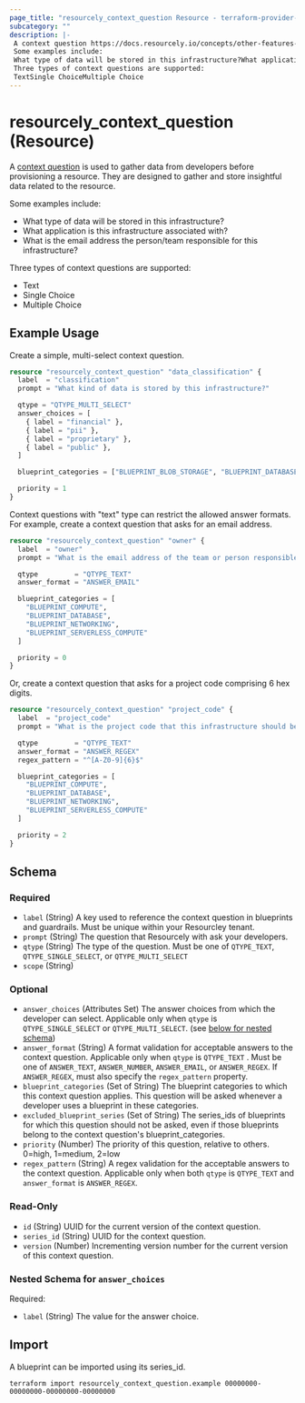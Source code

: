 ```yaml
---
page_title: "resourcely_context_question Resource - terraform-provider-resourcely"
subcategory: ""
description: |-
 A context question https://docs.resourcely.io/concepts/other-features-and-settings/global-context-and-values is used to gather data from developers before provisioning a resource. They are designed to gather and store insightful data related to the resource.
 Some examples include:
 What type of data will be stored in this infrastructure?What application is this infrastructure associated with?What is the email address the person/team responsible for this infrastructure?
 Three types of context questions are supported:
 TextSingle ChoiceMultiple Choice
---
```


# resourcely_context_question (Resource)

A [context question](https://docs.resourcely.io/concepts/other-features-and-settings/global-context-and-values) is used to gather data from developers before provisioning a resource. They are designed to gather and store insightful data related to the resource.

Some examples include:

- What type of data will be stored in this infrastructure?
- What application is this infrastructure associated with?
- What is the email address the person/team responsible for this infrastructure?

Three types of context questions are supported:

- Text
- Single Choice
- Multiple Choice

## Example Usage

Create a simple,  multi-select context question.

```terraform
resource "resourcely_context_question" "data_classification" {
  label  = "classification"
  prompt = "What kind of data is stored by this infrastructure?"

  qtype = "QTYPE_MULTI_SELECT"
  answer_choices = [
    { label = "financial" },
    { label = "pii" },
    { label = "proprietary" },
    { label = "public" },
  ]

  blueprint_categories = ["BLUEPRINT_BLOB_STORAGE", "BLUEPRINT_DATABASE"]

  priority = 1
}
```


Context questions with "text" type can restrict the allowed answer formats. For example, create a context question that asks for an email address.

```terraform
resource "resourcely_context_question" "owner" {
  label  = "owner"
  prompt = "What is the email address of the team or person responsible for this infrastructure?"

  qtype         = "QTYPE_TEXT"
  answer_format = "ANSWER_EMAIL"

  blueprint_categories = [
    "BLUEPRINT_COMPUTE",
    "BLUEPRINT_DATABASE",
    "BLUEPRINT_NETWORKING",
    "BLUEPRINT_SERVERLESS_COMPUTE"
  ]

  priority = 0
}
```

Or, create a context question that asks for a project code comprising 6 hex digits.

```terraform
resource "resourcely_context_question" "project_code" {
  label  = "project_code"
  prompt = "What is the project code that this infrastructure should be  associated with?"

  qtype         = "QTYPE_TEXT"
  answer_format = "ANSWER_REGEX"
  regex_pattern = "^[A-Z0-9]{6}$"

  blueprint_categories = [
    "BLUEPRINT_COMPUTE",
    "BLUEPRINT_DATABASE",
    "BLUEPRINT_NETWORKING",
    "BLUEPRINT_SERVERLESS_COMPUTE"
  ]

  priority = 2
}
```

<!-- schema generated by tfplugindocs -->
## Schema

### Required

- `label` (String) A key used to reference the context question in blueprints and guardrails. Must be unique within your Resourcley tenant.
- `prompt` (String) The question that Resourcely with ask your developers.
- `qtype` (String) The type of the question. Must be one of `QTYPE_TEXT`, `QTYPE_SINGLE_SELECT`, or `QTYPE_MULTI_SELECT`
- `scope` (String)

### Optional

- `answer_choices` (Attributes Set) The answer choices from which the developer can select. Applicable only when `qtype` is `QTYPE_SINGLE_SELECT` or `QTYPE_MULTI_SELECT`. (see [below for nested schema](#nestedatt--answer_choices))
- `answer_format` (String) A format validation for acceptable answers to the context question. Applicable only when `qtype` is `QTYPE_TEXT` . Must be one of `ANSWER_TEXT`, `ANSWER_NUMBER`, `ANSWER_EMAIL`, or `ANSWER_REGEX`. If `ANSWER_REGEX`, must also specify the `regex_pattern` property.
- `blueprint_categories` (Set of String) The blueprint categories to which this context question applies. This question will be asked whenever a developer uses a blueprint in these categories.
- `excluded_blueprint_series` (Set of String) The series_ids of blueprints for which this question should not be asked, even if those blueprints belong to the context question's blueprint_categories.
- `priority` (Number) The priority of this question, relative to others. 0=high, 1=medium, 2=low
- `regex_pattern` (String) A regex validation for the acceptable answers to the context question. Applicable only when both `qtype` is `QTYPE_TEXT` and `answer_format` is `ANSWER_REGEX`.

### Read-Only

- `id` (String) UUID for the current version of the context question.
- `series_id` (String) UUID for the context question.
- `version` (Number) Incrementing version number for the current version of this context question.

<a id="nestedatt--answer_choices"></a>
### Nested Schema for `answer_choices`

Required:

- `label` (String) The value for the answer choice.

## Import

A blueprint can be imported using its series_id.

```shell
terraform import resourcely_context_question.example 00000000-00000000-00000000-00000000
```
